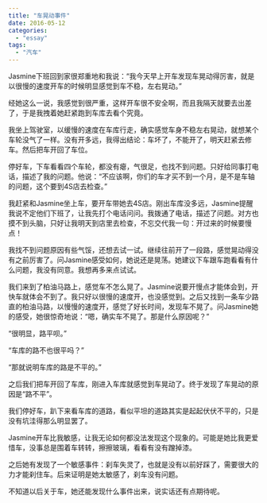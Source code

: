 ```yaml
---
title: "车晃动事件"
date: 2016-05-12
categories: 
  - "essay"
tags: 
  - "汽车"
---
```


Jasmine下班回到家很郑重地和我说：“我今天早上开车发现车晃动得厉害，就是以很慢的速度开车的时候明显感觉到车不稳，左右晃动。”

经她这么一说，我感觉到很严重，这样开车很不安全啊，而且我隔天就要去出差了，于是我拽着她赶紧跑到车库去看个究竟。

我坐上驾驶室，以缓慢的速度在车库行走，确实感觉车身不稳左右晃动，就想某个车轮没气了一样。没有开多远，我得出结论：车坏了，不能开了，明天赶紧去修车。然后把车开回了车位。

停好车，下车看看四个车轮，都没有瘪，气很足，也找不到问题。只好给同事打电话，描述了我的问题。他说：“不应该啊，你们的车才买不到一个月，是不是车轴的问题，这个要到4S店去检查。”

我赶紧和Jasmine坐上车，要开车带她去4S店。刚出车库没多远，Jasmine提醒我说不定他们下班了，让我先打个电话问问。我拨通了电话，描述了问题。对方也摸不到头脑，只好让我明天到店里去检查，不忘交代我一句：开过来的时候要慢点！

我找不到问题原因有些气馁，还想去试一试。继续往前开了一段路，感觉晃动得没有之前厉害了。问Jasmine感受如何，她说还是晃荡。她建议下车跟车跑看看有什么问题，我没有同意。我想再多来点试试。

我们来到了柏油马路上，感觉车不怎么晃了。Jasmine说要开慢点才能体会到，开快车就体会不到了。我只好以很慢的速度开，也没感觉到。之后又找到一条车少路直的柏油马路，以慢慢的速度开，感觉了好长时间，发现车不晃了。问Jasmine她的感受，她很惊奇地说：“嗯，确实车不晃了。那是什么原因呢？”

“很明显，路平呗。”

“车库的路不也很平吗？”

“那就说明车库的路是不平的。”

之后我们把车开回了车库，刚进入车库就感觉到车晃动了。终于发现了车晃动的原因是“路不平”。

我们停好车，趴下来看车库的道路，看似平坦的道路其实是起起伏伏不平的，只是没有坑洼得那么明显罢了。

Jasmine开车比我敏感，让我无论如何都没法发现这个现象的。可能是她比我更爱惜车，没事总是围着车转转，擦擦玻璃，看看有没有蹭掉漆。

之后她有发现了一个敏感事件：刹车失灵了，也就是没有以前好踩了，需要很大的力才能刹住车。后来证明是她太敏感了，刹车没有问题。

不知道以后关于车，她还能发现什么事件出来，说实话还有点期待呢。
